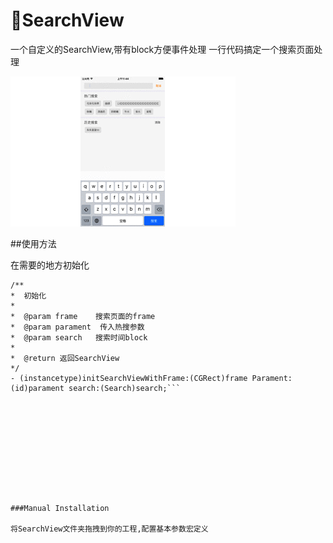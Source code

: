 # SearchView


一个自定义的SearchView,带有block方便事件处理 一行代码搞定一个搜索页面处理

![](SearchView.gif)

##使用方法

在需要的地方初始化 

``` 
/**
*  初始化
*
*  @param frame    搜索页面的frame
*  @param parament  传入热搜参数
*  @param search   搜索时间block
*
*  @return 返回SearchView
*/
- (instancetype)initSearchViewWithFrame:(CGRect)frame Parament:(id)parament search:(Search)search;``` 



 



 



###Manual Installation

将SearchView文件夹拖拽到你的工程,配置基本参数宏定义

